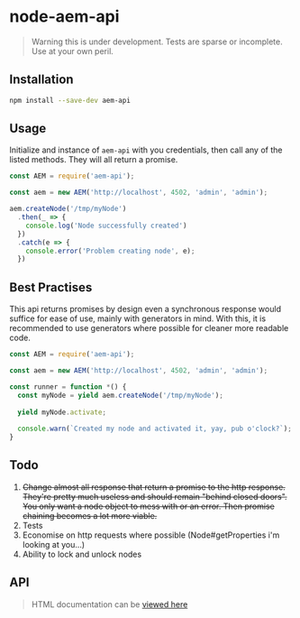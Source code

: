 # node-aem-api

> Warning this is under development. Tests are sparse or incomplete. Use at your own peril.

## Installation

```bash
npm install --save-dev aem-api
```

## Usage

Initialize and instance of `aem-api` with you credentials, then call any of the listed methods. They
will all return a promise.

```javascript
const AEM = require('aem-api');

const aem = new AEM('http://localhost', 4502, 'admin', 'admin');

aem.createNode('/tmp/myNode')
  .then(_ => {
    console.log('Node successfully created')
  })
  .catch(e => {
    console.error('Problem creating node', e);
  })
```

## Best Practises

This api returns promises by design even a synchronous response would suffice for ease of use, mainly with generators in
mind. With this, it is recommended to use generators where possible for cleaner more readable code.

```javascript
const AEM = require('aem-api');

const aem = new AEM('http://localhost', 4502, 'admin', 'admin');

const runner = function *() {
  const myNode = yield aem.createNode('/tmp/myNode');
  
  yield myNode.activate;
  
  console.warn(`Created my node and activated it, yay, pub o'clock?`);
}
```

## Todo

1. ~~Change almost all response that return a promise to the http response. They're pretty much useless and should
remain "behind closed doors". You only want a node object to mess with or an error. Then promise chaining becomes
a lot more viable.~~
1. Tests
1. Economise on http requests where possible (Node#getProperties i'm looking at you...)
1. Ability to lock and unlock nodes

## API

> HTML documentation can be [viewed here](https://cdn.rawgit.com/raininglemons/node-aem-api/3cae74082f172e62b5e70f5f0be94899038e4b8d/documentation/index.html)
